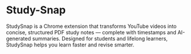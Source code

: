 # Study-Snap
StudySnap is a Chrome extension that transforms YouTube videos into concise, structured PDF study notes — complete with timestamps and AI-generated summaries. Designed for students and lifelong learners, StudySnap helps you learn faster and revise smarter. 

